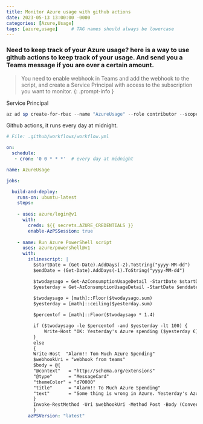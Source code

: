 ```yaml
---
title: Monitor Azure usage with github actions
date: 2023-05-13 13:00:00 -0000
categories: [Azure,Usage]
tags: [azure,usage]     # TAG names should always be lowercase
---
```


### Need to keep track of your Azure usage? here is a way to use github actions to keep track of your usage. And send you a Teams message if you are over a certain amount.

> You need to enable webhook in Teams and add the webhook to the script, and create a Service Principal with access to the subscription you want to monitor.
{: .prompt-info }

Service Principal
```powershell
az ad sp create-for-rbac --name "AzureUsage" --role contributor --scopes /subscriptions/0692777c --sdk-auth
```

Github actions, it runs every day at midnight.

```yaml
# File: .github/workflows/workflow.yml

on:
  schedule:
   - cron: '0 0 * * *'  # every day at midnight

name: AzureUsage

jobs:

  build-and-deploy:
    runs-on: ubuntu-latest
    steps:
    
    - uses: azure/login@v1
      with:
        creds: ${{ secrets.AZURE_CREDENTIALS }}
        enable-AzPSSession: true 
        
    - name: Run Azure PowerShell script
      uses: azure/powershell@v1
      with:
        inlinescript: |
          $startDate = (Get-Date).AddDays(-2).ToString("yyyy-MM-dd")
          $endDate = (Get-Date).AddDays(-1).ToString("yyyy-MM-dd")

          $twodaysago = Get-AzConsumptionUsageDetail -StartDate $startDate -EndDate $startDate | Measure-Object -Property PretaxCost -Sum | Select-Object Sum
          $yesterday = Get-AzConsumptionUsageDetail -StartDate $enddate -EndDate $enddate | Measure-Object -Property PretaxCost -Sum | Select-Object Sum
                    
          $twodaysago = [math]::Floor($twodaysago.sum)
          $yesterday = [math]::ceiling($yesterday.sum)

          $percentof = [math]::Floor($twodaysago * 1.4)

          if ($twodaysago -le $percentof -and $yesterday -lt 100) {
              Write-Host "OK: Yesterday's Azure spending ($yesterday €) is not 40% more than 2 days ago ($twodaysago €) and not more than 100€ | yesterday=$yesterday, spending2daysago=$twodaysago"
          }
          else
          {
          Write-Host  "Alarm!! Tom Much Azure Spending"
          $webhookUri = "webhook from teams"
          $body = @{
          "@context"   = "http://schema.org/extensions"
          "@type"      = "MessageCard"
          "themeColor" = "d70000"
          "title"      = "Alarm!! To Much Azure Spending"
          "text"       = "Some thing is wrong in Azure. Yesterday's Azure spending ($yesterday) is 40% more than 2 days ago ($twodaysago) or more than 100€"
          }
          Invoke-RestMethod -Uri $webhookUri -Method Post -Body (ConvertTo-Json -InputObject $body) 
          }
        azPSVersion: "latest"
```